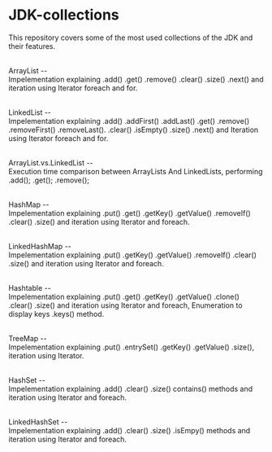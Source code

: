 # JDK-collections
This repository covers some of the most used collections of the JDK and their features.

<br />ArrayList -- <br />
Impelementation explaining .add() .get() .remove() .clear() .size() .next() and iteration using Iterator foreach and for.

<br />LinkedList -- <br />
Impelementation explaining .add() .addFirst() .addLast() .get() .remove() .removeFirst() .removeLast(). .clear() .isEmpty() .size() .next() and Iteration using Iterator foreach and for.

<br />ArrayList.vs.LinkedList -- <br />
Execution time comparison between ArrayLists And LinkedLists, performing .add(); .get(); .remove();

<br />HashMap -- <br />
Impelementation explaining .put() .get() .getKey() .getValue() .removeIf() .clear() .size() and iteration using Iterator and foreach. 

<br />LinkedHashMap -- <br />
Impelementation explaining .put() .getKey() .getValue() .removeIf() .clear() .size() and iteration using Iterator and foreach. 

<br />Hashtable -- <br />
Impelementation explaining .put() .get() .getKey() .getValue() .clone() .clear() .size() and iteration using Iterator and foreach, Enumeration to display keys .keys() method. 

<br />TreeMap -- <br />
Impelementation explaining .put() .entrySet() .getKey() .getValue() .size(), iteration using Iterator.

<br />HashSet -- <br />
Impelementation explaining .add() .clear() .size() contains() methods and iteration using Iterator and foreach.

<br />LinkedHashSet -- <br />
Impelementation explaining .add() .clear() .size() .isEmpy() methods and iteration using Iterator and foreach.
